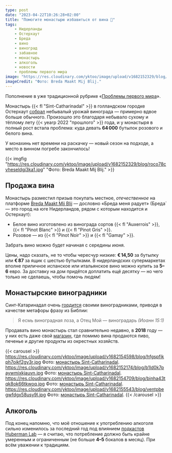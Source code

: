 ```yaml
---
type: post
date: "2023-04-22T10:26:28+02:00"
title: "Помогите монастырю избавиться от вина 🍷"
tags:
    - Нидерланды
    - Остерхаут
    - Бреда
    - вино
    - виноград
    - забавное
    - монастырь
    - алкоголь
    - новости
    - проблемы первого мира
image: "https://res.cloudinary.com/yktoo/image/upload/v1682152329/blog/roco78cvheseldgj3ka1.jpg"
imageCredit: "Фото: Breda Maakt Mij Blij."
---
```


Пополнение в уже традиционной рубрике «[Проблемы первого мира](/tags/проблемы-первого-мира)».

Монастырь {{< fl "Sint-Catharinadal" >}} в голландском городке Остерхаут [собрал](https://yktoo.me/OBNVZy) небывалый урожай винограда — примерно вдвое больше обычного. Произошло это благодаря небывало сухому и тёплому лету {{< yearp 2022 "прошлого" >}} года, и у монастыря в полный рост встала проблема: куда девать **64 000** бутылок розового и белого вина.

У монахинь нет времени на раскачку — новый сезон на подходе, а место в винном погребе закончилось!

<!--more-->

{{< imgfig "https://res.cloudinary.com/yktoo/image/upload/v1682152329/blog/roco78cvheseldgj3ka1.jpg" "Фото: Breda Maakt Mij Blij." >}}

## Продажа вина

Монастырь разместил призыв покупать местное, *отечественное* на платформе [Breda Maakt Mij Blij](https://yktoo.me/YHq4NH) — дословно «Бреда меня радует» (Бреда́ — это город на юге Нидерландов, рядом с которым находится и Остерхаут):

* Белое вино изготовлено из винограда сортов {{< fl "Auxerrois" >}}, {{< fl "Pinot Blanc" >}} и {{< fl "Pinot Gris" >}}.
* Розовое — из {{< fl "Pinot Noir" >}} и {{< fl "Gamay" >}}.

Забрать вино можно будет начиная с середины июня.

Цены, надо сказать, не то чтобы чересчур низкие: **€ 14,50** за бутылку или **€ 87** за ящик с шестью бутылками. В нидерландских супермаркетах вполне приличное испанское или итальянское вино можно купить за **5–6** евро. За доставку на дом придётся доплатить ещё десятку — но чего только не сделаешь, чтобы помочь людям!

## Монастырские виноградники

Синт-Катаринадал очень [гордится](https://yktoo.me/1Opt1c) своими виноградниками, приводя в качестве метафоры фразу из Библии:

> Я есмь виноградная лоза, а Отец Мой — виноградарь *(Иоанн 15:1)*

Продавать вино монастырь стал сравнительно недавно, в **2018** году — у них есть даже свой [магазин](https://yktoo.me/y5wPjQ), где помимо вина продаются пиво, печенье и другие продукты из окрестных хозяйств.

{{< carousel >}}
https://res.cloudinary.com/yktoo/image/upload/v1682154598/blog/hfgspfikph7oikf2gy3r.jpg Фото: [монастырь Sint-Catharinadal](https://yktoo.me/1Opt1c).
https://res.cloudinary.com/yktoo/image/upload/v1682152174/blog/b1ld0k7paywmixkjauvn.jpg Фото: [монастырь Sint-Catharinadal](https://yktoo.me/1Opt1c).
https://res.cloudinary.com/yktoo/image/upload/v1682154709/blog/binha43tqk8ok66tkwoq.jpg Фото: [монастырь Sint-Catharinadal](https://yktoo.me/1Opt1c).
https://res.cloudinary.com/yktoo/image/upload/v1682155543/blog/ventpbegwfdgx58usy9l.jpg Фото: [монастырь Sint-Catharinadal](https://yktoo.me/1Opt1c).
{{< /carousel >}}

## Алкоголь

Под конец напомню, что моё отношение к употреблению алкоголя сильно изменилось за последний год под влиянием [подкастов Huberman Lab](0849) — я считаю, что потребление должно быть крайне умеренным и ограниченным (не больше **4–5** бокалов в месяц). При всём уважении к традициям.
